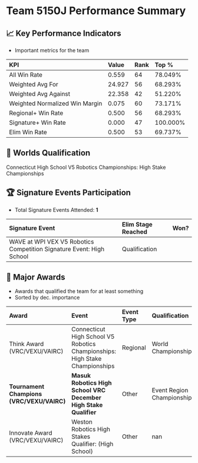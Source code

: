 # Team 5150J Performance Summary

## 📈 Key Performance Indicators
- Important metrics for the team

| KPI | Value | Rank | Top % |
|:---|:-----|:----|:-----|
| All Win Rate | 0.559 | 64 | 78.049% |
| Weighted Avg For | 24.927 | 56 | 68.293% |
| Weighted Avg Against | 22.358 | 42 | 51.220% |
| Weighted Normalized Win Margin | 0.075 | 60 | 73.171% |
| Regional+ Win Rate | 0.500 | 56 | 68.293% |
| Signature+ Win Rate | 0.000 | 47 | 100.000% |
| Elim Win Rate | 0.500 | 53 | 69.737% |


## 🎯 Worlds Qualification
Connecticut High School V5 Robotics Championships: High Stake Championships

## 🏆 Signature Events Participation
- Total Signature Events Attended: **1**

| Signature Event | Elim Stage Reached | Won? |
|:----------------|:-------------------|:----|
| WAVE at WPI VEX V5 Robotics Competition Signature Event: High School | Qualification |  |


## 🥇 Major Awards
- Awards that qualified the team for at least something
- Sorted by dec. importance

| Award | Event | Event Type | Qualification |
|:------|:------|:-----------|:--------------|
| Think Award (VRC/VEXU/VAIRC) | Connecticut High School V5 Robotics Championships: High Stake Championships | Regional | World Championship |
| **Tournament Champions (VRC/VEXU/VAIRC)** | **Masuk Robotics High School VRC December High Stake Qualifier** | Other | Event Region Championship |
| Innovate Award (VRC/VEXU/VAIRC) | Weston Robotics High Stakes Qualifier: (High School) | Other | nan |

